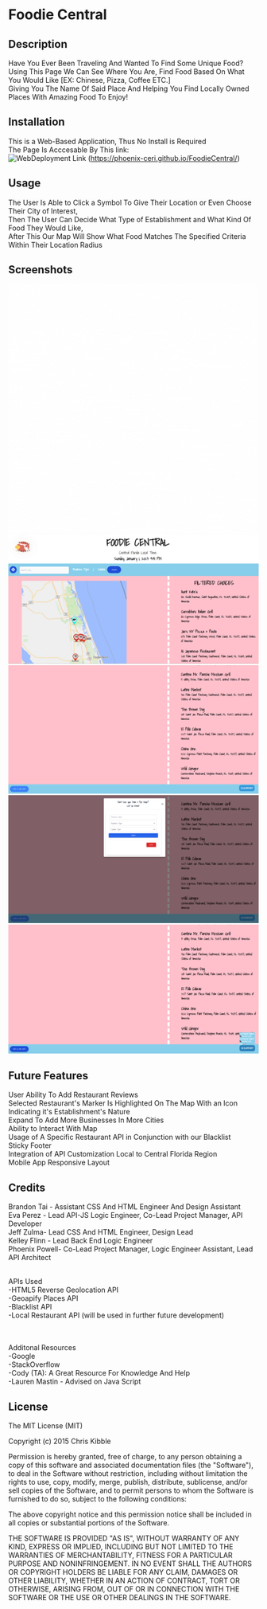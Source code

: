 # Foodie Central
## Description
Have You Ever Been Traveling And Wanted To Find Some Unique Food?
<br /> 
Using This Page We Can See Where You Are, Find Food Based On What You Would Like [EX: Chinese, Pizza, Coffee ETC.] 
<br /> 
Giving You The Name Of Said Place And Helping You Find Locally Owned Places With Amazing Food To Enjoy!

## Installation
This is a Web-Based Application, Thus No Install is Required
<br /> 
The Page Is Acccesable By This link:
<br /> 
![WebDeployment Link](https://phoenix-ceri.github.io/FoodieCentral/)
(https://phoenix-ceri.github.io/FoodieCentral/)
<br /> 

## Usage
The User Is Able to Click a Symbol To Give Their Location or Even Choose Their City of Interest, 
<br /> 
Then The User Can Decide What Type of Establishment and What Kind Of Food They Would Like, 
<br /> 
After This Our Map Will Show What Food Matches The Specified Criteria Within Their Location Radius

## Screenshots
![Foodie Central Logo](./assets/screenshots/FoodieCentralLogo.gif)
![Screenshot 1](./assets/screenshots/screenshot1.png)
![Screenshot 2](./assets/screenshots/screenshot2.png)
![Screenshot 3](./assets/screenshots/screenshot3.png)
![Screenshot 4](./assets/screenshots/screenshot4.png)

## Future Features  
User Ability To Add Restaurant Reviews
<br /> 
Selected Restaurant's Marker Is Highlighted On The Map With an Icon Indicating it's Establishment's Nature
<br /> 
Expand To Add More Businesses In More Cities
<br /> 
Ability to Interact With Map
<br />
Usage of A Specific Restaurant API in Conjunction with our Blacklist
<br />
Sticky Footer
<br />
Integration of API Customization Local to Central Florida Region
<br />
Mobile App Responsive Layout


## Credits
Brandon Tai - Assistant CSS And HTML Engineer And Design Assistant
<br /> 
Eva Perez - Lead API-JS Logic Engineer, Co-Lead Project Manager, API Developer
<br /> 
Jeff Zulma- Lead CSS And HTML Engineer, Design Lead
<br /> 
Kelley Flinn - Lead Back End Logic Engineer
<br /> 
Phoenix Powell- Co-Lead Project Manager, Logic Engineer Assistant, Lead API Architect
<br /> 
<br /> 

APIs Used 
<br /> 
-HTML5 Reverse Geolocation API
 <br /> 
-Geoapify Places API
<br />
-Blacklist API
<br />
-Local Restaurant API (will be used in further future development)
<br />
<br /> 
<br /> 
 
Additonal Resources 
<br /> 
-Google
<br /> 
-StackOverflow
<br /> 
-Cody (TA): A Great Resource For Knowledge And Help 
<br /> 
-Lauren Mastin - Advised on Java Script

## License
The MIT License (MIT)

Copyright (c) 2015 Chris Kibble

Permission is hereby granted, free of charge, to any person obtaining a copy of this software and associated documentation files (the "Software"), to deal in the Software without restriction, including without limitation the rights to use, copy, modify, merge, publish, distribute, sublicense, and/or sell copies of the Software, and to permit persons to whom the Software is furnished to do so, subject to the following conditions:

The above copyright notice and this permission notice shall be included in all copies or substantial portions of the Software.

THE SOFTWARE IS PROVIDED "AS IS", WITHOUT WARRANTY OF ANY KIND, EXPRESS OR IMPLIED, INCLUDING BUT NOT LIMITED TO THE WARRANTIES OF MERCHANTABILITY, FITNESS FOR A PARTICULAR PURPOSE AND NONINFRINGEMENT. IN NO EVENT SHALL THE AUTHORS OR COPYRIGHT HOLDERS BE LIABLE FOR ANY CLAIM, DAMAGES OR OTHER LIABILITY, WHETHER IN AN ACTION OF CONTRACT, TORT OR OTHERWISE, ARISING FROM, OUT OF OR IN CONNECTION WITH THE SOFTWARE OR THE USE OR OTHER DEALINGS IN THE SOFTWARE.
